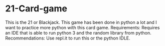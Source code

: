 # 21-Card-game
This is the 21 or Blackjack. This game has been done in python a lot and I want to practice more python with this card game.
Requirements: Requires an IDE that is able to run python 3 and the random library from python.
Recommendations: Use repl.it to run this or the python IDLE. 
